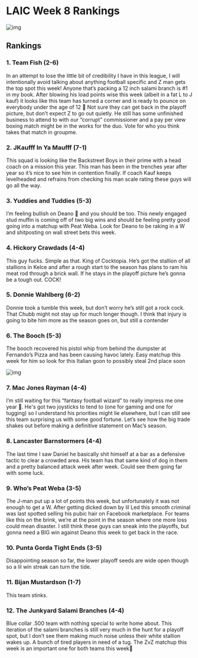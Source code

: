 # LAIC Week 8 Rankings

![img](https://i.imgur.com/PijZQtI.png)

## Rankings

### 1. Team Fish (2-6)

In an attempt to lose the little bit of credibility I have in this league, I will intentionally avoid talking about anything football specific and Z man gets the top spot this week! Anyone that’s packing a 12 inch salami branch is #1 in my book. After blowing his load points wise this week (albeit in a fat L to J kauf) it looks like this team has turned a corner and is ready to pounce on everybody under the age of 12 🌚 Not sure they can get back in the playoff picture, but don’t expect Z to go out quietly. He still has some unfinished business to attend to with our “corrupt” commissioner and a pay per view boxing match might be in the works for the duo. Vote for who you think takes that match in groupme. 

### 2. JKaufff In Ya Maufff (7-1)

This squad is looking like the Backstreet Boys in their prime with a head coach on a mission this year. This man has been in the trenches year after year so it’s nice to see him in contention finally. If coach Kauf keeps levelheaded and refrains from checking his man scale rating these guys will go all the way.

### 3. Yuddies and Tuddies (5-3)

I’m feeling bullish on Deano 🙂 and you should be too. This newly engaged stud muffin is coming off of two big wins and should be feeling pretty good going into a matchup with Peat Weba. Look for Deano to be raking in a W and shitposting on wall street bets this week.

### 4. Hickory Crawdads (4-4)

This guy fucks. Simple as that. King of Cocktopia. He’s got the stallion of all stallions in Kelce and after a rough start to the season has plans to ram his meat rod through a brick wall. If he stays in the playoff picture he’s gonna be a tough out. COCK!

### 5. Donnie Wahlberg (6-2)

Donnie took a tumble this week, but don’t worry he’s still got a rock cock. That Chubb might not stay up for much longer though. I think that injury is going to bite him more as the season goes on, but still a contender 

### 6. The Booch (5-3)

The booch recovered his pistol whip from behind the dumpster at Fernando’s Pizza and has been causing havoc lately. Easy matchup this week for him so look for this Italian goon to possibly steal 2nd place soon 

![img](https://s3.amazonaws.com/pix.iemoji.com/images/emoji/apple/ios-12/256/italy.png)

### 7. Mac Jones Rayman (4-4)

I’m still waiting for this “fantasy football wizard” to really impress me one year 🙂. He's got two joysticks to tend to (one for gaming and one for tugging) so I understand his priorities might lie elsewhere, but I can still see this team surprising us with some good fortune. Let’s see how the big trade shakes out before making a definitive statement on Mac’s season.

### 8. Lancaster Barnstormers (4-4)

The last time I saw Daniel he basically shit himself at a bar as a defensive tactic to clear a crowded area. His team has that same kind of dog in them and a pretty balanced attack week after week. Could see them going far with some luck.

### 9. Who’s Peat Weba (3-5)

The J-man put up a lot of points this week, but unfortunately it was not enough to get a W. After getting dicked down by lil Led this smooth criminal was last spotted selling his pubic hair on Facebook marketplace. For teams like this on the brink, we’re at the point in the season where one more loss could mean disaster. I still think these guys can sneak into the playoffs, but gonna need a BIG win against Deano this week to get back in the race. 

### 10. Punta Gorda Tight Ends (3-5)

Disappointing season so far, the lower playoff seeds are wide open though so a lil win streak can turn the tide.

### 11. Bijan Mustardson (1-7)

This team stinks.

### 12. The Junkyard Salami Branches (4-4)

Blue collar .500 team with nothing special to write home about. This iteration of the salami branches is still very much in the hunt for a playoff spot, but I don’t see them making much noise unless their white stallion wakes up. A bunch of tired players in need of a tug. The ZvZ matchup this week is an important one for both teams this week🌚

